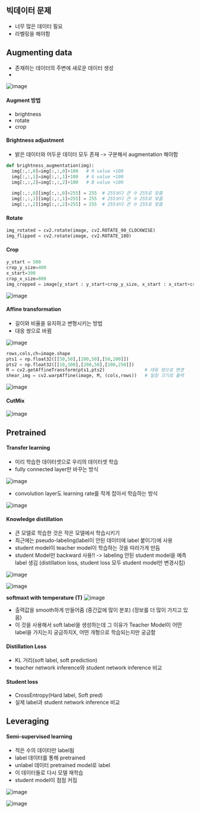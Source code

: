 ## 빅데이터 문제
* 너무 많은 데이터 필요
* 라벨링을 해야함

## Augmenting data
* 존재하는 데이터의 주변에 새로운 데이터 생성
* 
![image](https://user-images.githubusercontent.com/63588046/156956983-8194c1a7-54e9-4e28-b90f-144031b5acea.png)

#### Augment 방법
* brightness
* rotate
* crop

#### Brightness adjustment
* 밝은 데이터와 어두운 데이터 모두 존재 -> 구분해서 augmentation 해야함
``` python
def brightness_augmentation(img):
  img[:,:,0]=img[:,:,0]+100   # R value +100
  img[:,:,1]=img[:,:,1]+100   # G value +100
  img[:,:,2]=img[:,:,2]+100   # B value +100
  
  img[:,:,0][img[:,:,0]>255] = 255  # 255보다 큰 수 255로 맞춤
  img[:,:,1][img[:,:,1]>255] = 255  # 255보다 큰 수 255로 맞춤
  img[:,:,2][img[:,:,2]>255] = 255  # 255보다 큰 수 255로 맞춤
```

#### Rotate
```python
img_rotated = cv2.rotate(image, cv2.ROTATE_90_CLOCKWISE)
img_flipped = cv2.rotate(image, cv2.ROTATE_180)
```

#### Crop
```python
y_start = 500
crop_y_size=400
x_start=300
crop_x_size=800
img_cropped = image[y_start : y_start+crop_y_size, x_start : x_start+crop_x_size, :]
```
![image](https://user-images.githubusercontent.com/63588046/156957812-54d3033b-5aef-49e7-a5ac-55a14c376bba.png)


#### Affine transformation
* 길이와 비율을 유지하고 변형시키는 방법
* 대응 쌍으로 바뀜

![image](https://user-images.githubusercontent.com/63588046/156957941-3c2612b7-da41-4726-ae60-101cdcc38230.png)
```python
rows,cols,ch=image.shape
pts1 = np.float32([[50,50],[200,50],[50,200]])
pts2 = np.float32([[10,100],[200,50],[100,250]])
M = cv2.getAffineTransform(pts1,pts2)               # 대응 쌍으로 변경
shear_img = cv2.warpAffine(image, M, (cols,rows))   # 일정 크기로 출력
```
![image](https://user-images.githubusercontent.com/63588046/156958554-858edc66-5d3d-4bee-81c0-6a4afbecd1c7.png)


#### CutMix
![image](https://user-images.githubusercontent.com/63588046/156958712-7e1cb06b-ffa2-4b14-8d1d-3337e6c225bc.png)


## Pretrained 
#### Transfer learning
* 미리 학습한 데이터셋으로 우리의 데이터셋 학습
* fully connected layer만 바꾸는 방식

![image](https://user-images.githubusercontent.com/63588046/156959100-1705139d-65c7-456b-ab0d-0188b05e3b72.png)
* convolution layer도 learning rate를 작게 잡아서 학습하는 방식

![image](https://user-images.githubusercontent.com/63588046/156959212-595c7b00-f593-43e0-941c-27611e1243a0.png)

#### Knowledge distillation
* 큰 모델로 학습한 것은 작은 모델에서 학습시키기
* 최근에는 pseudo-labeling(label이 안된 데이터에 label 붙이기)에 사용
* student model이 teacher model이 학습하는 것을 따라가게 만듬 
* student Model만 backward 사용!! -> labeling 안된 student model을 예측 label 생김 (distillation loss, student loss 모두 student model만 변경시킴)

![image](https://user-images.githubusercontent.com/63588046/156959916-fc2aa1bd-312b-499a-94f1-5880534a71a6.png)

![image](https://user-images.githubusercontent.com/63588046/156960226-fbf27d2c-ed0d-4cdd-b739-6267ab1bfa2c.png)

**softmaxt with temperature (T)**
![image](https://user-images.githubusercontent.com/63588046/156960625-ee750c94-eb71-4597-8ad5-b236128b7d30.png)
* 출력값을 smooth하게 만들어줌 (중간값에 많이 분포) (정보를 더 많이 가지고 있음)
* 이 것을 사용해서 soft label을 생성하는데 그 이유가 Teacher Model이 어떤 label을 가지는지 궁금하지X, 어떤 개형으로 학습되는지만 궁금함

#### Distillation Loss
* KL 거리(soft label, soft prediction)
* teacher network inference와 student network inference 비교

#### Student loss
* CrossEntropy(Hard label, Soft pred)
* 실제 label과 student network inference 비교

## Leveraging
#### Semi-supervised learning
* 적은 수의 데이터만 label됨
* label 데이터를 통해 pretrained
* unlabel 데이터 pretrained model로 label
* 이 데이터들로 다시 모델 재학습
* student model이 점점 커짐

![image](https://user-images.githubusercontent.com/63588046/156961514-8894dbfe-0b8b-4b61-81bc-5b7f16ab1e40.png)

![image](https://user-images.githubusercontent.com/63588046/156961963-02859637-4938-4211-83ec-6e5158043aa0.png)






